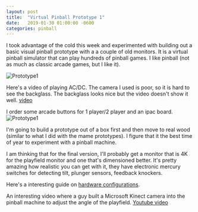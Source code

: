 ```yaml
---
layout: post
title:  "Virtual Pinball Prototype 1"
date:   2019-01-30 01:00:00 -0600
categories: pinball
---
```


I took advantage of the cold this week and experimented with building out a basic visual pinball prototype with a a couple of old monitors.  It is a virtual pinball simulator that can play hundreds of pinball games.  I like pinball (not as much as classic arcade games, but I like it).

![Prototype1]({{site.baseurl}}/assets/img/pinball1.jpg)

Here's a video of playing AC/DC. The camera I used is poor, so it is hard to see the backglass.  The backglass looks nice but the video doesn't show it well.  [video](https://photos.app.goo.gl/DMDN2ordYG7daNgK8)

I order some arcade buttons for 1 player/2 player and an ipac board.  
![Prototype1]({{site.baseurl}}/assets/img/pinball_controls.jpg)

I'm going to build a prototype out of a box first and then move to real wood (similar to what I did with the mame prototypes).  I figure that it the best time of year to experiment with a pinball machine.

I am thinking that for the final version, I'll probably get a monitor that is 4K for the playfield monitor and one that's dimensioned better.  It's pretty amazing how realistic you can get with it, they have electronic mercury switches for detecting tilt, plunger sensors, feedback knockers.

Here's a interesting guide on [hardware configurations](http://mjrnet.org/pinscape/BuildGuideV2/intarch.htm?fbclid=IwAR0bPpDLmdVKeUkce2fS1d5hijPVQ4XpiRaBsEhPqsiEjCrmapiXCLYsGCc).

An interesting video where a guy built a Microsoft Kinect camera into the pinball machine to adjust the angle of the playfield. [Youtube video](https://www.youtube.com/watch?time_continue=6&v=4q7WSUonMzc)